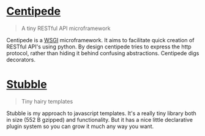 # [Centipede](http://www.asbjornenge.com/centipede)

> A tiny RESTful API microframework

Centipede is a [WSGI](http://en.wikipedia.org/wiki/Web_Server_Gateway_Interface) microframework. It aims to facilitate quick creation of RESTful API's using python. By design centipede tries to express the http protocol, rather than hiding it behind confusing abstractions. Centipede digs decorators.

# [Stubble](http://www.asbjornenge.com/stubble)

> Tiny hairy templates

Stubble is my approach to javascript templates. It's a really tiny library both in size (552 B gzipped) and functionality. But it has a nice little declarative plugin system so you can grow it much any way you want.